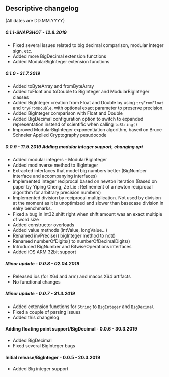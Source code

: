 ## Descriptive changelog
(All dates are DD.MM.YYYY)
##### 0.1.1-SNAPSHOT - 12.8.2019
- Fixed several issues related to big decimal comparison, modular integer sign, etc.
- Added more BigDecimal extension functions
- Added ModularBigInteger extension functions


##### 0.1.0 - 31.7.2019
- Added toByteArray and fromByteArray
- Added toFloat and toDouble to BigInteger and ModularBigInteger classes
- Added BigInteger creation from Float and Double by using `tryFromFloat` and `tryFromDouble`, with optional exact 
parameter to preserve precision.
- Added BigInteger comparison with Float and Double
- Added BigDecimal configuration option to switch to expanded representation instead of scientific when calling `toString()`
- Improved ModularBigInteger exponentiation algorithm, based on Bruce Schneier Applied Cryptography pesudocode

##### 0.0.9 - 11.5.2019 Adding modular integer support, changing api
- Added modular integers - ModularBigInteger
- Added modInverse method to BigInteger
- Extracted interfaces that model big numbers better (BigNumber<BigType> interface and accompanying interfaces)
- Implemented integer reciprocal based on newton iteration (Based on paper by Yiping Cheng, Ze Lie : Refinement of a newton reciprocal algorithm for arbitrary precision numbers)
- Implemented division by reciprocal multiplication. Not used by division at the moment as it is unoptimized and slower than basecase division in ealry benchmarks.
- Fixed a bug in Int32 shift right when shift amount was an exact multiple of word size 
- Added constructor overloads
- Added value methods (intValue, longValue...)
- Renamed invPrecise() bigInteger method to not()
- Renamed numberOfDigits() to numberOfDecimalDigits()
- Introduced BigNumber and BitwiseOperations interfaces 
- Added iOS ARM 32bit support 


##### Minor update - 0.0.8 - 02.04.2019
- Released ios (for X64 and arm) and macos X64 artifacts
- No functional changes


##### Minor update - 0.0.7 - 31.3.2019
- Added extension functions for `String` to `BigInteger` and `BigDecimal`
- Fixed a couple of parsing issues
- Added this changelog

#### Adding floating point support/BigDecimal - 0.0.6 - 30.3.2019
- Added BigDecimal
- Fixed several BigInteger bugs

#### Initial release/BigInteger - 0.0.5 - 20.3.2019
- Added Big integer support

